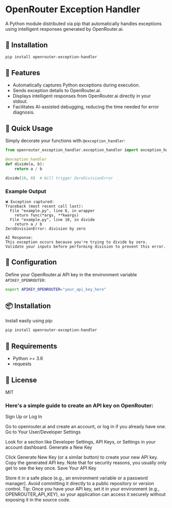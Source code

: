 # OpenRouter Exception Handler

A Python module distributed via pip that automatically handles exceptions using intelligent responses generated by OpenRouter.ai.

## 🚀 Installation

```bash
pip install openrouter-exception-handler
```

## 📌 Features

- Automatically captures Python exceptions during execution.
- Sends exception details to OpenRouter.ai.
- Displays intelligent responses from OpenRouter.ai directly in your stdout.
- Facilitates AI-assisted debugging, reducing the time needed for error diagnosis.

## 🔧 Quick Usage

Simply decorate your functions with `@exception_handler`:

```python
from openrouter_exception_handler.exception_handler import exception_handler

@exception_handler
def divide(a, b):
    return a / b

divide(10, 0)  # Will trigger ZeroDivisionError
```

### Example Output

```
❌ Exception captured:
Traceback (most recent call last):
  File "example.py", line 6, in wrapper
    return func(*args, **kwargs)
  File "example.py", line 10, in divide
    return a / b
ZeroDivisionError: division by zero

AI Response:
This exception occurs because you're trying to divide by zero. Validate your inputs before performing division to prevent this error.
```

## 🔑 Configuration

Define your OpenRouter.ai API key in the environment variable `APIKEY_OPENROUTER`:

```bash
export APIKEY_OPENROUTER="your_api_key_here"
```

## 📦 Installation

Install easily using pip:

```bash
pip install openrouter-exception-handler
```

## 📌 Requirements

- Python >= 3.6
- requests

## 📄 License

MIT



### Here's a simple guide to create an API key on OpenRouter:

Sign Up or Log In

Go to openrouter.ai and create an account, or log in if you already have one.
Go to Your User/Developer Settings

Look for a section like Developer Settings, API Keys, or Settings in your account dashboard.
Generate a New Key

Click Generate New Key (or a similar button) to create your new API key.
Copy the generated API key. Note that for security reasons, you usually only get to see the key once.
Save Your API Key

Store it in a safe place (e.g., an environment variable or a password manager).
Avoid committing it directly to a public repository or version control.
Tip: Once you have your API key, set it in your environment (e.g., OPENROUTER_API_KEY), so your application can access it securely without exposing it in the source code.